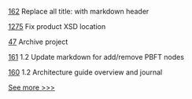 
[162](https://github.com/hyperledger/sawtooth-docs/pull/162) Replace all title: with markdown header

[1275](https://github.com/hyperledger/grid/pull/1275) Fix product XSD location

[47](https://github.com/hyperledger-labs/TrustID/pull/47) Archive project

[161](https://github.com/hyperledger/sawtooth-docs/pull/161) 1.2 Update markdown for add/remove PBFT nodes

[160](https://github.com/hyperledger/sawtooth-docs/pull/160) 1.2 Architecture guide overview and journal


[See more >>>](https://start-here.hyperledger.org/pull-requests)
